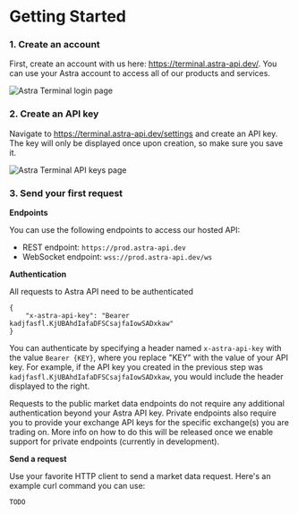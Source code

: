 # Getting Started

### 1. Create an account

First, create an account with us here: <https://terminal.astra-api.dev/>. You can use your Astra account to access all of our products and services.

![Astra Terminal login page](astra-terminal-login-page.png)


### 2. Create an API key

Navigate to <https://terminal.astra-api.dev/settings> and create an API key. The key will only be displayed once upon creation, so make sure you save it.

![Astra Terminal API keys page](astra-terminal-api-keys-page.png)


### 3. Send your first request

**Endpoints**

You can use the following endpoints to access our hosted API:

- REST endpoint: `https://prod.astra-api.dev`
- WebSocket endpoint: `wss://prod.astra-api.dev/ws`


**Authentication**

All requests to Astra API need to be authenticated

```
{
    "x-astra-api-key": "Bearer kadjfasfl.KjUBAhdIafaDFSCsajfaIowSADxkaw"
}
```

You can authenticate by specifying a header named `x-astra-api-key` with the value `Bearer {KEY}`, where you replace "KEY" with the value of your API key. For example, if the API key you created in the previous step was `kadjfasfl.KjUBAhdIafaDFSCsajfaIowSADxkaw`, you would include the header displayed to the right.

Requests to the public market data endpoints do not require any additional authentication beyond your Astra API key. Private endpoints also require you to provide your exchange API keys for the specific exchange(s) you are trading on. More info on how to do this will be released once we enable support for private endpoints (currently in development).

**Send a request**

Use your favorite HTTP client to send a market data request. Here's an example curl command you can use:

```
TODO
```
